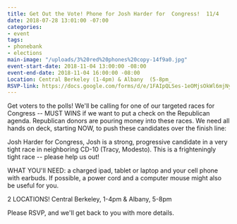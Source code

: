 ```yaml
---
title: Get Out the Vote! Phone for Josh Harder for  Congress!  11/4
date: 2018-07-28 13:01:00 -07:00
categories:
- event
tags:
- phonebank
- elections
main-image: "/uploads/3%20red%20phones%20copy-14f9a0.jpg"
event-start-date: 2018-11-04 13:00:00 -08:00
event-end-date: 2018-11-04 16:00:00 -08:00
Location: Central Berkeley (1-4pm) & Albany  (5-8pm_
RSVP-link: https://docs.google.com/forms/d/e/1FAIpQLSes-1eOMjsOkWl6mjNy0fJy1RVKFa5g17sdgDwBKwwZfuo7JQ/viewform
---
```


Get  voters to the polls!  We'll be calling for one of our targeted races for Congress -- MUST WINS if we want to put a check on the Republican agenda.  Republican donors are pouring money into these races.  We need all hands on deck, starting NOW,  to push these candidates over the finish line:

Josh Harder for Congress,  Josh is a strong, progressive candidate in a very tight race in neighboring CD-10 (Tracy, Modesto). This is a frighteningly tight race -- please help us out!

WHAT YOU'll NEED: a charged ipad, tablet or laptop and your cell phone with earbuds.  If possible, a power cord and a computer mouse might also be useful for you.

2 LOCATIONS!  Central Berkeley, 1-4pm    &  Albany, 5-8pm

Please RSVP, and we'll get back to you with more details.